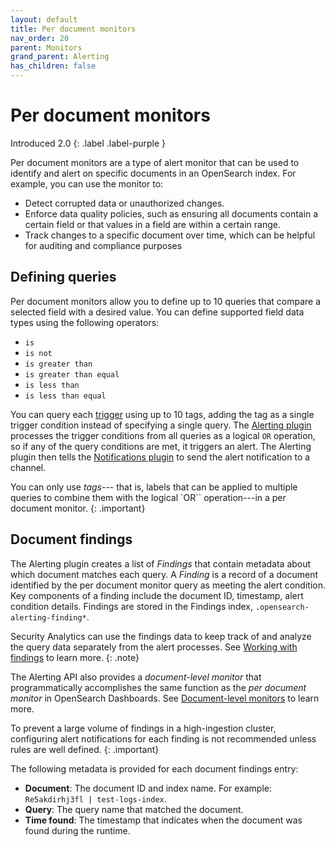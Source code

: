 ```yaml
---
layout: default
title: Per document monitors
nav_order: 20
parent: Monitors
grand_parent: Alerting
has_children: false
---
```


# Per document monitors
Introduced 2.0
{: .label .label-purple }

Per document monitors are a type of alert monitor that can be used to identify and alert on specific documents in an OpenSearch index. For example, you can use the monitor to:

- Detect corrupted data or unauthorized changes.
- Enforce data quality policies, such as ensuring all documents contain a certain field or that values in a field are within a certain range. 
- Track changes to a specific document over time, which can be helpful for auditing and compliance purposes

## Defining queries

Per document monitors allow you to define up to 10 queries that compare a selected field with a desired value. You can define supported field data types using the following operators:

- `is` 
- `is not`
- `is greater than`
- `is greater than equal`
- `is less than`
- `is less than equal`

You can query each [trigger]({{site.url}}{{site.baseurl}}/observing-your-data/alerting/triggers/) using up to 10 tags, adding the tag as a single trigger condition instead of specifying a single query. The [Alerting plugin]({{site.url}}{{site.baseurl}}/observing-your-data/alerting/monitors/) processes the trigger conditions from all queries as a logical `OR` operation, so if any of the query conditions are met, it triggers an alert. The Alerting plugin then tells the [Notifications plugin]({{site.url}}{{site.baseurl}}/observing-your-data/notifications/index/) to send the alert notification to a channel.

You can only use _tags_--- that is, labels that can be applied to multiple queries to combine them with the logical `OR`` operation---in a per document monitor.
{: .important}

## Document findings

The Alerting plugin creates a list of _Findings_ that contain metadata about which document matches each query. A _Finding_ is a record of a document identified by the per document monitor query as meeting the alert condition. Key components of a finding include the document ID, timestamp, alert condition details. Findings are stored in the Findings index, `.opensearch-alerting-finding*`. 

Security Analytics can use the findings data to keep track of and analyze the query data separately from the alert processes. See [Working with findings]({{site.url}}{{site.baseurl}}/security-analytics/usage/findings/) to learn more.
{: .note}

The Alerting API also provides a _document-level monitor_ that programmatically accomplishes the same function as the _per document monitor_ in OpenSearch Dashboards. See [Document-level monitors]({{site.url}}{{site.baseurl}}/monitoring-plugins/alerting/api/#document-level-monitors) to learn more.

To prevent a large volume of findings in a high-ingestion cluster, configuring alert notifications for each finding is not recommended unless rules are well defined.
{: .important}

The following metadata is provided for each document findings entry:

* **Document**: The document ID and index name. For example: `Re5akdirhj3fl | test-logs-index`.
* **Query**: The query name that matched the document.
* **Time found**: The timestamp that indicates when the document was found during the runtime.
